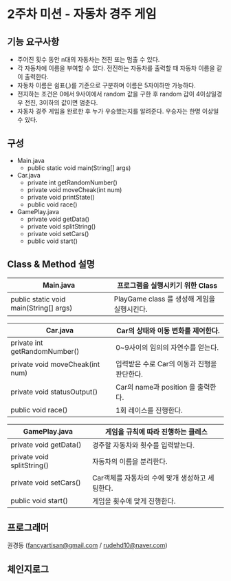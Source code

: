 # 2주차 미션 - 자동차 경주 게임

## **기능 요구사항**
- 주어진 횟수 동안 n대의 자동차는 전진 또는 멈출 수 있다.
- 각 자동차에 이름을 부여할 수 있다. 전진하는 자동차를 출력할 때 자동차 이름을 같이 출력한다.
- 자동차 이름은 쉼표(,)를 기준으로 구분하며 이름은 5자이하만 가능하다.
- 전지하는 조건은 0에서 9사이에서 random 값을 구한 후 random 갑이 4이상일경우 전진, 3이하의 값이면 멈춘다.
- 자동차 경주 게임을 완료한 후 누가 우승했는지를 알려준다. 우승자는 한명 이상일 수 있다.

## 구성
- Main.java
	- public static void main(String[] args)
- Car.java
	- private int getRandomNumber()
	- private void moveCheak(int num)
	- private void printState()
	- public void race()
- GamePlay.java
	- private void getData()
	- private void splitString()
	- private void setCars()
	- public void start()

## Class & Method 설명

|  Main.java | 프로그램을 실행시키기 위한 Class  |
| ----------- | ------------ |
|  public static void main(String[] args) |   PlayGame class 를 생성해 게임을 실행시킨다.|

|  Car.java | Car의 상태와 이동 변화를 제어한다.  |
| ----------- | ------------ |
| private int getRandomNumber()  | 0~9사이의 임의의 자연수를 얻는다.  |
| private void moveCheak(int num) | 입력받은 수로 Car의 이동과 진행을 판단한다.  |
| private void statusOutput()  | Car의 name과 position 을 출력한다.   |
|  public void race() | 1회 레이스를 진행한다.  |


|  GamePlay.java | 게임을 규칙에 따라 진행하는 클레스  |
| ----------- | ------------ |
|  private void getData() | 경주할 자동차와 횟수를 입력받는다.  |
| private void splitString()  | 자동차의 이름을 분리한다.  |
| private void setCars()  | Car객체를 자동차의 수에 맞개 생성하고 세팅한다.  |
| public void start()  | 게임을 횟수에 맞게 진행한다.  |




## 프로그래머
권경동 (fancyartisan@gmail.com / rudehd10@naver.com)

## 체인지로그
